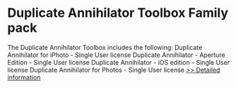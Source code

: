 # Duplicate Annihilator Toolbox Family pack
The Duplicate Annihilator Toolbox includes the following:
Duplicate Annihilator for iPhoto - Single User license
Duplicate Annihilator - Aperture Edition - Single User license
Duplicate Annihilator - iOS edition - Single User license
Duplicate Annihilator for Photos - Single User license
[>> Detailed information](https://secure.shareit.com/shareit/product.html?productid=300959081&affiliateid=200057808)